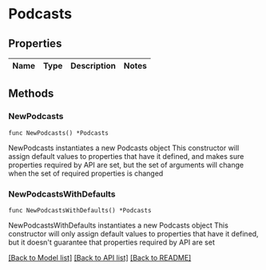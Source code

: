 # Podcasts

## Properties

Name | Type | Description | Notes
------------ | ------------- | ------------- | -------------

## Methods

### NewPodcasts

`func NewPodcasts() *Podcasts`

NewPodcasts instantiates a new Podcasts object
This constructor will assign default values to properties that have it defined,
and makes sure properties required by API are set, but the set of arguments
will change when the set of required properties is changed

### NewPodcastsWithDefaults

`func NewPodcastsWithDefaults() *Podcasts`

NewPodcastsWithDefaults instantiates a new Podcasts object
This constructor will only assign default values to properties that have it defined,
but it doesn't guarantee that properties required by API are set


[[Back to Model list]](../README.md#documentation-for-models) [[Back to API list]](../README.md#documentation-for-api-endpoints) [[Back to README]](../README.md)


